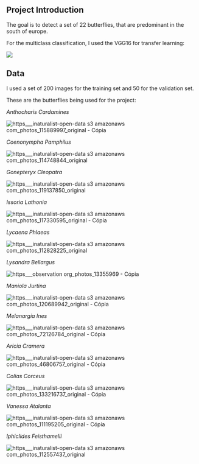 ## Project Introduction

The goal is to detect a set of 22 butterflies, that are predominant in the south of europe.

For the multiclass classification, I used the VGG16 for transfer learning:

<img src="https://neurohive.io/wp-content/uploads/2018/11/vgg16-1-e1542731207177.png">

## Data

I used a set of 200 images for the training set and 50 for the validation set.

These are the butterflies being used for the project:

*Anthocharis Cardamines*

![https___inaturalist-open-data s3 amazonaws com_photos_115889997_original - Cópia](https://user-images.githubusercontent.com/62621924/149856719-c24833e5-8c95-477a-b5e7-e26b733006e0.jpeg)

*Coenonympha Pamphilus*

![https___inaturalist-open-data s3 amazonaws com_photos_114748844_original](https://user-images.githubusercontent.com/62621924/149856749-3362bc0b-1687-4c3d-a47a-fa9927d1cf23.jpg)

*Gonepteryx Cleopatra*

![https___inaturalist-open-data s3 amazonaws com_photos_119137850_original](https://user-images.githubusercontent.com/62621924/149856778-79f35af5-9b6d-4180-a4b8-a2a544f1d373.jpeg)

*Issoria Lathonia*

![https___inaturalist-open-data s3 amazonaws com_photos_117330595_original - Cópia](https://user-images.githubusercontent.com/62621924/149856793-5cb16f29-085f-41a6-8438-6fe23605086b.jpg)

*Lycaena Phlaeas*

![https___inaturalist-open-data s3 amazonaws com_photos_112828225_original](https://user-images.githubusercontent.com/62621924/149856816-576e2855-546b-4e15-a5a7-0bfb3a833ed9.jpeg)

*Lysandra Bellargus*

![https___observation org_photos_13355969 - Cópia](https://user-images.githubusercontent.com/62621924/149856835-1d49abe1-fd4d-4c74-aa13-407ffe77ef92.jpg)

*Maniola Jurtina*

![https___inaturalist-open-data s3 amazonaws com_photos_120689942_original - Cópia](https://user-images.githubusercontent.com/62621924/149856862-39b9e568-2587-460b-a663-42c695e5310a.jpg)

*Melanargia Ines*

![https___inaturalist-open-data s3 amazonaws com_photos_72126784_original - Cópia](https://user-images.githubusercontent.com/62621924/149856891-021d1bd0-5de1-42dc-bfa0-adb267fc909c.jpeg)

*Aricia Cramera*

![https___inaturalist-open-data s3 amazonaws com_photos_46806757_original - Cópia](https://user-images.githubusercontent.com/62621924/149856921-bd1d3e63-0d65-4c83-a101-23717388abab.jpg)

*Colias Corceus*

![https___inaturalist-open-data s3 amazonaws com_photos_133216737_original - Cópia](https://user-images.githubusercontent.com/62621924/149857095-0a657b5f-03cc-40a7-b3eb-3ee06cd564c8.jpeg)

*Vanessa Atalanta*

![https___inaturalist-open-data s3 amazonaws com_photos_111195205_original - Cópia](https://user-images.githubusercontent.com/62621924/149856966-8898b578-dc51-476b-b871-045d6dff76b8.jpeg)

*Iphiclides Feisthamelii*

![https___inaturalist-open-data s3 amazonaws com_photos_112557437_original](https://user-images.githubusercontent.com/62621924/149857033-9d716e06-c594-484f-876d-7a582b77e3b9.jpeg)
